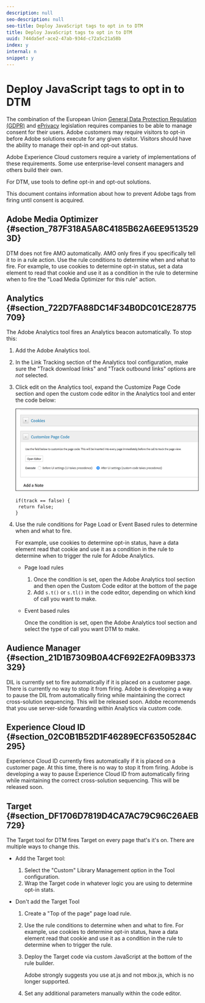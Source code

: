 ```yaml
---
description: null
seo-description: null
seo-title: Deploy JavaScript tags to opt in to DTM
title: Deploy JavaScript tags to opt in to DTM
uuid: 744da5ef-ace2-47ab-934d-c72a5c21a58b
index: y
internal: n
snippet: y
---
```


# Deploy JavaScript tags to opt in to DTM

The combination of the European Union [General Data Protection Regulation (GDPR)](https://gdpr-info.eu/art-7-gdpr/) and [ePrivacy](https://medium.com/mydata/consent-lost-gdpr-and-found-eprivacy-e85cf881ffb) legislation requires companies to be able to manage consent for their users. Adobe customers may require visitors to opt-in before Adobe solutions execute for any given visitor. Visitors should have the ability to manage their opt-in and opt-out status.

Adobe Experience Cloud customers require a variety of implementations of these requirements. Some use enterprise-level consent managers and others build their own.

For DTM, use tools to define opt-in and opt-out solutions.

This document contains information about how to prevent Adobe tags from firing until consent is acquired.

## Adobe Media Optimizer {#section_787F318A5A8C4185B62A6EE95135293D}

DTM does not fire AMO automatically. AMO only fires if you specifically tell it to in a rule action. Use the rule conditions to determine when and what to fire. For example, to use cookies to determine opt-in status, set a data element to read that cookie and use it as a condition in the rule to determine when to fire the "Load Media Optimizer for this rule" action.

## Analytics {#section_722D7FA88DC14F34B0DC01CE28775709}

The Adobe Analytics tool fires an Analytics beacon automatically. To stop this:

1. Add the Adobe Analytics tool. 
1. In the Link Tracking section of the Analytics tool configuration, make sure the "Track download links" and "Track outbound links" options are *not* selected. 
1. Click edit on the Analytics tool, expand the Customize Page Code section and open the custom code editor in the Analytics tool and enter the code below:

   ![](assets/aagdpr.png)

   ```
   if(track == false) {  
    return false; 
   }
   ```

1. Use the rule conditions for Page Load or Event Based rules to determine when and what to fire.

   For example, use cookies to determine opt-in status, have a data element read that cookie and use it as a condition in the rule to determine when to trigger the rule for Adobe Analytics.

    * Page load rules

        1. Once the condition is set, open the Adobe Analytics tool section and then open the Custom Code editor at the bottom of the page 
        1. Add `s.t()` or `s.tl()` in the code editor, depending on which kind of call you want to make.

    * Event based rules

      Once the condition is set, open the Adobe Analytics tool section and select the type of call you want DTM to make.

## Audience Manager {#section_21D1B7309B0A4CF692E2FA09B3373329}

DIL is currently set to fire automatically if it is placed on a customer page. There is currently no way to stop it from firing. Adobe is developing a way to pause the DIL from automatically firing while maintaining the correct cross-solution sequencing. This will be released soon. Adobe recommends that you use server-side forwarding within Analytics via custom code.

## Experience Cloud ID {#section_02C0B1B52D1F46289ECF63505284C295}

Experience Cloud ID currently fires automatically if it is placed on a customer page. At this time, there is no way to stop it from firing. Adobe is developing a way to pause Experience Cloud ID from automatically firing while maintaining the correct cross-solution sequencing. This will be released soon.

## Target {#section_DF1706D7819D4CA7AC79C96C26AEB729}

The Target tool for DTM fires Target on every page that's it's on. There are multiple ways to change this.

* Add the Target tool:

    1. Select the "Custom" Library Management option in the Tool configuration. 
    1. Wrap the Target code in whatever logic you are using to determine opt-in stats.

* Don't add the Target Tool

    1. Create a "Top of the page" page load rule. 
    1. Use the rule conditions to determine when and what to fire. For example, use cookies to determine opt-in status, have a data element read that cookie and use it as a condition in the rule to determine when to trigger the rule. 
    1. Deploy the Target code via custom JavaScript at the bottom of the rule builder.

       Adobe strongly suggests you use at.js and not mbox.js, which is no longer supported. 
    1. Set any additional parameters manually within the code editor.

